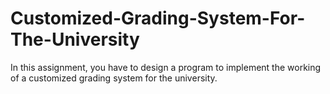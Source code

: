 # Customized-Grading-System-For-The-University
In this assignment, you have to design a program to implement the working of a customized grading system for the university. 
